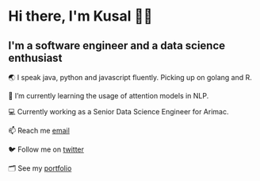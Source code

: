 # Hi there, I'm Kusal 🤘🏽
## I'm a software engineer and a data science enthusiast
🌏 I speak java, python and javascript fluently. Picking up on golang and R.  

🌱 I’m currently learning the usage of attention models in NLP. 

💻 Currently working as a Senior Data Science Engineer for Arimac. 

📫 Reach me [email](mailto:kusalhettiarachchi@hotmail.com)

🐦 Follow me on [twitter](https://twitter.com/waitamiwrong)

🗂 See my [portfolio](https://kusalhettiarachchi.github.io)

<!--
**kusalhettiarachchi/kusalhettiarachchi** is a ✨ _special_ ✨ repository because its `README.md` (this file) appears on your GitHub profile.

Here are some ideas to get you started:

- 🔭 I’m currently working on ...
- 🌱 I’m currently learning ...
- 👯 I’m looking to collaborate on ...
- 🤔 I’m looking for help with ...
- 💬 Ask me about ...
- 📫 How to reach me: ...
- 😄 Pronouns: ...
- ⚡ Fun fact: ...
-->
